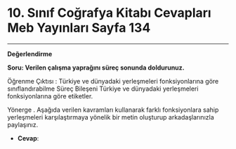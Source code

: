 # 10. Sınıf Coğrafya Kitabı Cevapları Meb Yayınları Sayfa 134

---

**Değerlendirme**

**Soru: Verilen çalışma yaprağını süreç sonunda doldurunuz.**

Öğrenme Çıktısı : Türkiye ve dünyadaki yerleşmeleri fonksiyonlarına göre sınıflandırabilme Süreç Bileşeni Türkiye ve dünyadaki yerleşmeleri fonksiyonlarına göre etiketler.

 Yönerge . Aşağıda verilen kavramları kullanarak farklı fonksiyonlara sahip yerleşmeleri karşılaştırmaya yönelik bir metin oluşturup arkadaşlarınızla paylaşınız.

-   **Cevap**:
